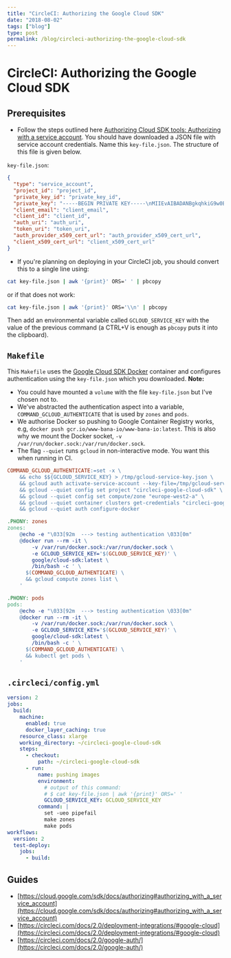 ```yaml
---
title: "CircleCI: Authorizing the Google Cloud SDK"
date: "2018-08-02"
tags: ["blog"]
type: post
permalink: /blog/circleci-authorizing-the-google-cloud-sdk
---
```

# CircleCI: Authorizing the Google Cloud SDK

<!-- The source code can be found at [`circleci-authorizing-the-google-cloud-sdk_examples`](/examples/circleci-authorizing-the-google-cloud-sdk_examples/). -->

## Prerequisites

* Follow the steps outlined here [Authorizing Cloud SDK tools: Authorizing with a service account](https://cloud.google.com/sdk/docs/authorizing#authorizing_with_a_service_account). You should have downloaded a JSON file with service account credentials. Name this `key-file.json`. The structure of this file is given below.

`key-file.json`:
<!-- <<< @/docs/.vuepress/public/examples/circleci-authorizing-the-google-cloud-sdk_examples/key-file.json -->

```json
{
  "type": "service_account",
  "project_id": "project_id",
  "private_key_id": "private_key_id",
  "private_key": "-----BEGIN PRIVATE KEY-----\nMIIEvAIBADANBgkqhkiG9w0BAQEFAASCBKYwggSiAgEAAoIBAQDY9QjNh89vZrS8\nKS1dNMqPRkVbefY9N5cMvw==\n-----END PRIVATE KEY-----\n",
  "client_email": "client_email",
  "client_id": "client_id",
  "auth_uri": "auth_uri",
  "token_uri": "token_uri",
  "auth_provider_x509_cert_url": "auth_provider_x509_cert_url",
  "client_x509_cert_url": "client_x509_cert_url"
}
```

* If you're planning on deploying in your CircleCI job, you should convert this to a single line using:

```bash
cat key-file.json | awk '{print}' ORS=' ' | pbcopy
```

or if that does not work:

```bash
cat key-file.json | awk '{print}' ORS='\\n' | pbcopy
```

Then add an environmental variable called `GCLOUD_SERVICE_KEY` with the value of the previous command (a CTRL+V is enough as `pbcopy` puts it into the clipboard).

## `Makefile`

This `Makefile` uses the [Google Cloud SDK Docker](https://github.com/GoogleCloudPlatform/cloud-sdk-docker) container and configures authentication using the `key-file.json` which you downloaded. **Note:**

* You could have mounted a `volume` with the file `key-file.json` but I've chosen not to.
* We've abstracted the authentication aspect into a variable, `COMMAND_GCLOUD_AUTHENTICATE` that is used by `zones` and `pods`.
* We authorise Docker so pushing to Google Container Registry works, e.g, `docker push gcr.io/www-bana-io/www-bana-io:latest`. This is also why we mount the Docker socket, `-v /var/run/docker.sock:/var/run/docker.sock`.
* The flag `--quiet` runs `gcloud` in non-interactive mode. You want this when running in CI.

<!-- <<< @/docs/.vuepress/public/examples/circleci-authorizing-the-google-cloud-sdk_examples/Makefile -->

```Makefile
COMMAND_GCLOUD_AUTHENTICATE:=set -x \
	&& echo $${GCLOUD_SERVICE_KEY} > /tmp/gcloud-service-key.json \
	&& gcloud auth activate-service-account --key-file=/tmp/gcloud-service-key.json \
	&& gcloud --quiet config set project "circleci-google-cloud-sdk" \
	&& gcloud --quiet config set compute/zone "europe-west2-a" \
	&& gcloud --quiet container clusters get-credentials "circleci-google-cloud-sdk-cluster" --project="circleci-google-cloud-sdk" \
	&& gcloud --quiet auth configure-docker

.PHONY: zones
zones:
	@echo -e "\033[92m  ---> testing authentication \033[0m"
	@docker run --rm -it \
		-v /var/run/docker.sock:/var/run/docker.sock \
		-e GCLOUD_SERVICE_KEY='$(GCLOUD_SERVICE_KEY)' \
		google/cloud-sdk:latest \
		/bin/bash -c ' \
      $(COMMAND_GCLOUD_AUTHENTICATE) \
      && gcloud compute zones list \
    '

.PHONY: pods
pods:
	@echo -e "\033[92m  ---> testing authentication \033[0m"
	@docker run --rm -it \
		-v /var/run/docker.sock:/var/run/docker.sock \
		-e GCLOUD_SERVICE_KEY='$(GCLOUD_SERVICE_KEY)' \
		google/cloud-sdk:latest \
		/bin/bash -c ' \
      $(COMMAND_GCLOUD_AUTHENTICATE) \
      && kubectl get pods \
    '
```

## `.circleci/config.yml`

<!-- <<< @/docs/.vuepress/public/examples/circleci-authorizing-the-google-cloud-sdk_examples/.circleci/config.yml -->

```yaml
version: 2
jobs:
  build:
    machine:
      enabled: true
      docker_layer_caching: true
    resource_class: xlarge
    working_directory: ~/circleci-google-cloud-sdk
    steps:
      - checkout:
          path: ~/circleci-google-cloud-sdk
      - run:
          name: pushing images
          environment:
            # output of this command:
            # $ cat key-file.json | awk '{print}' ORS=' '
            GCLOUD_SERVICE_KEY: GCLOUD_SERVICE_KEY
          command: |
            set -ueo pipefail
            make zones
            make pods
workflows:
  version: 2
  test-deploy:
    jobs:
      - build:
```

## Guides

* [https://cloud.google.com/sdk/docs/authorizing#authorizing_with_a_service_account](https://cloud.google.com/sdk/docs/authorizing#authorizing_with_a_service_account)
* [https://circleci.com/docs/2.0/deployment-integrations/#google-cloud](https://circleci.com/docs/2.0/deployment-integrations/#google-cloud)
* [https://circleci.com/docs/2.0/google-auth/](https://circleci.com/docs/2.0/google-auth/)
